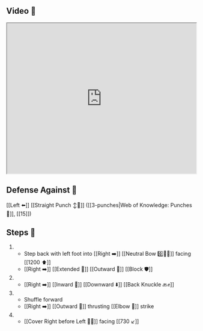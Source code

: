## Video 🎥

<iframe src="https://www.youtube.com/embed/2-gYff6eCIs" width="100%" height="400"></iframe>

## Defense Against 🤺

[[Left ⬅️]] [[Straight Punch ↕️👊]] ([[3-punches|Web of Knowledge: Punches 👊]], [[15]])

## Steps 👣

1. - Step back with left foot into [[Right ➡️]] [[Neutral Bow 0️⃣🧍‍♂️]] facing [[1200 ⬆️]] 
    - [[Right ➡️]] [[Extended 📏]] [[Outward 🔼]] [[Block 🛡️]]
2. - [[Right ➡️]] [[Inward 🔽]] [[Downward ⬇️]] [[Back Knuckle 🔙✊]]
3. - Shuffle forward
    - [[Right ➡️]] [[Outward 🔼]] thrusting [[Elbow 💪]] strike
4. - [[Cover Right before Left 🦶🔄]] facing [[730 ↙️]]
